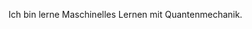 Ich bin lerne Maschinelles Lernen mit Quantenmechanik.

<!---
fauzi1999mei/fauzi1999mei is a ✨ special ✨ repository because its `README.md` (this file) appears on your GitHub profile.
You can click the Preview link to take a look at your changes.
--->

